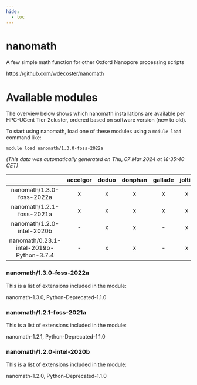 ```yaml
---
hide:
  - toc
---
```


nanomath
========


A few simple math function for other Oxford Nanopore processing scripts

https://github.com/wdecoster/nanomath
# Available modules


The overview below shows which nanomath installations are available per HPC-UGent Tier-2cluster, ordered based on software version (new to old).

To start using nanomath, load one of these modules using a `module load` command like:

```shell
module load nanomath/1.3.0-foss-2022a
```

*(This data was automatically generated on Thu, 07 Mar 2024 at 18:35:40 CET)*  

| |accelgor|doduo|donphan|gallade|joltik|skitty|
| :---: | :---: | :---: | :---: | :---: | :---: | :---: |
|nanomath/1.3.0-foss-2022a|x|x|x|x|x|x|
|nanomath/1.2.1-foss-2021a|x|x|x|x|x|x|
|nanomath/1.2.0-intel-2020b|-|x|x|-|x|x|
|nanomath/0.23.1-intel-2019b-Python-3.7.4|-|x|x|-|x|x|


### nanomath/1.3.0-foss-2022a

This is a list of extensions included in the module:

nanomath-1.3.0, Python-Deprecated-1.1.0

### nanomath/1.2.1-foss-2021a

This is a list of extensions included in the module:

nanomath-1.2.1, Python-Deprecated-1.1.0

### nanomath/1.2.0-intel-2020b

This is a list of extensions included in the module:

nanomath-1.2.0, Python-Deprecated-1.1.0